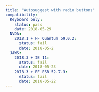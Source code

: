 ```yaml
---
title: "Autosuggest with radio buttons"
compatibility:
  Keyboard only:
    status: pass
    date: 2018-05-29
  NVDA:
    2018.1 + FF Quantum 59.0.2:
      status: fail
      date: 2018-05-2
  JAWS:
    2018.3 + IE 11:
      status: fail
      date: 2018-05-23
    2018.3 + FF ESR 52.7.3:
      status: fail
      date: 2018-05-22
---
```

